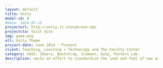 ```yaml
---
layout: default
title: Unity
modal-id: 8
#date: 2014-07-15
projecturl: http://unity.it.stonybrook.edu
projectcta: Visit Site
img: game.png
alt: Unity Theme
project-date: June 2014 - Present
client: Teaching, Learning + Technology and The Faculty Center
category: SASS, JQuery, Bootstrap, Icomoon, Gulp, Pattern Lab
description: <p>In an effort to standardize the look and feel of new and existing web projects across DoIT, Unity provides a platform independent theme and style guide.</p><p>Earlier versions were based on the Singularity Grid system then Foundation and finally settling on BootStrap 3.</p>
---
```


